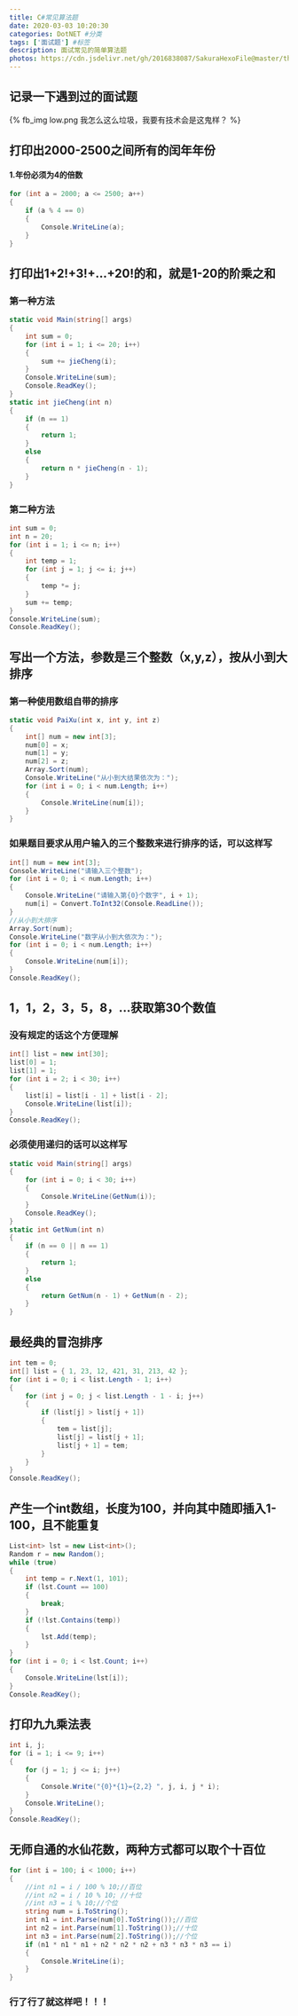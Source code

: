 ```yaml
---
title: C#常见算法题
date: 2020-03-03 10:20:30
categories: DotNET #分类
tags: ['面试题'] #标签
description: 面试常见的简单算法题
photos: https://cdn.jsdelivr.net/gh/2016838087/SakuraHexoFile@master/themes/images/bg.jpg #背景图
---
```


## 记录一下遇到过的面试题
<!-- more -->
{% fb_img low.png 我怎么这么垃圾，我要有技术会是这鬼样？ %}

## 打印出2000-2500之间所有的闰年年份
#### 1.年份必须为4的倍数
```csharp
for (int a = 2000; a <= 2500; a++)
{
    if (a % 4 == 0)
    {
        Console.WriteLine(a);
    }
}
```
## 打印出1+2!+3!+...+20!的和，就是1-20的阶乘之和

### 第一种方法
```csharp
static void Main(string[] args)
{
    int sum = 0;
    for (int i = 1; i <= 20; i++)
    {
        sum += jieCheng(i);
    }
    Console.WriteLine(sum);
    Console.ReadKey();
}
static int jieCheng(int n)
{
    if (n == 1)
    {
        return 1;
    }
    else
    {
        return n * jieCheng(n - 1);
    }
}
```
### 第二种方法
```csharp
int sum = 0;
int n = 20;
for (int i = 1; i <= n; i++)
{
    int temp = 1;
    for (int j = 1; j <= i; j++)
    {
        temp *= j;
    }
    sum += temp;
}
Console.WriteLine(sum);
Console.ReadKey();
```

## 写出一个方法，参数是三个整数（x,y,z），按从小到大排序

### 第一种使用数组自带的排序
```csharp
static void PaiXu(int x, int y, int z)
{
    int[] num = new int[3];
    num[0] = x;
    num[1] = y;
    num[2] = z;
    Array.Sort(num);
    Console.WriteLine("从小到大结果依次为：");
    for (int i = 0; i < num.Length; i++)
    {
        Console.WriteLine(num[i]);
    }
}
```

### 如果题目要求从用户输入的三个整数来进行排序的话，可以这样写
```csharp
int[] num = new int[3];
Console.WriteLine("请输入三个整数");
for (int i = 0; i < num.Length; i++)
{
    Console.WriteLine("请输入第{0}个数字", i + 1);
    num[i] = Convert.ToInt32(Console.ReadLine());
}
//从小到大排序
Array.Sort(num);
Console.WriteLine("数字从小到大依次为：");
for (int i = 0; i < num.Length; i++)
{
    Console.WriteLine(num[i]);
}
Console.ReadKey();
```

## 1，1，2，3，5，8，...获取第30个数值

### 没有规定的话这个方便理解
```csharp
int[] list = new int[30];
list[0] = 1;
list[1] = 1;
for (int i = 2; i < 30; i++)
{
    list[i] = list[i - 1] + list[i - 2];
    Console.WriteLine(list[i]);
}
Console.ReadKey();
```

### 必须使用递归的话可以这样写
```csharp
static void Main(string[] args)
{
    for (int i = 0; i < 30; i++)
    {
        Console.WriteLine(GetNum(i));
    }
    Console.ReadKey();
}
static int GetNum(int n)
{
    if (n == 0 || n == 1)
    {
        return 1;
    }
    else
    {
        return GetNum(n - 1) + GetNum(n - 2);
    }
}
```

## 最经典的冒泡排序
```csharp
int tem = 0;
int[] list = { 1, 23, 12, 421, 31, 213, 42 };
for (int i = 0; i < list.Length - 1; i++)
{
    for (int j = 0; j < list.Length - 1 - i; j++)
    {
        if (list[j] > list[j + 1])
        {
            tem = list[j];
            list[j] = list[j + 1];
            list[j + 1] = tem;
        }
    }
}
Console.ReadKey();
```
## 产生一个int数组，长度为100，并向其中随即插入1-100，且不能重复
```csharp
List<int> lst = new List<int>();
Random r = new Random();
while (true)
{
    int temp = r.Next(1, 101);
    if (lst.Count == 100)
    {
        break;
    }
    if (!lst.Contains(temp))
    {
        lst.Add(temp);
    }
}
for (int i = 0; i < lst.Count; i++)
{
    Console.WriteLine(lst[i]);
}
Console.ReadKey();
```
## 打印九九乘法表
```csharp
int i, j;
for (i = 1; i <= 9; i++)
{
    for (j = 1; j <= i; j++)
    {
        Console.Write("{0}*{1}={2,2} ", j, i, j * i);
    }
    Console.WriteLine();
}
Console.ReadKey();
```

## 无师自通的水仙花数，两种方式都可以取个十百位
```csharp
for (int i = 100; i < 1000; i++)
{
    //int n1 = i / 100 % 10;//百位
    //int n2 = i / 10 % 10; //十位
    //int n3 = i % 10;//个位
    string num = i.ToString();
    int n1 = int.Parse(num[0].ToString());//百位
    int n2 = int.Parse(num[1].ToString());//十位
    int n3 = int.Parse(num[2].ToString());//个位
    if (n1 * n1 * n1 + n2 * n2 * n2 + n3 * n3 * n3 == i)
    {
        Console.WriteLine(i);
    }
}
```
### 行了行了就这样吧！！！